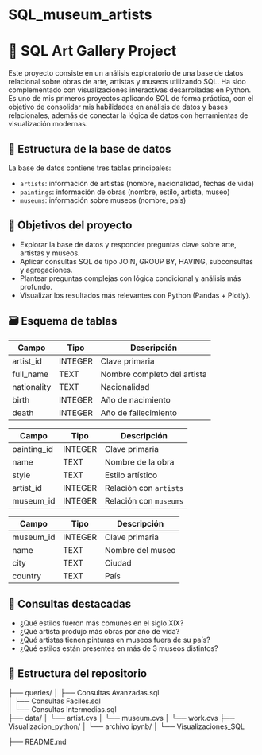 # SQL_museum_artists
# 🎨 SQL Art Gallery Project

Este proyecto consiste en un análisis exploratorio de una base de datos relacional sobre obras de arte, artistas y museos utilizando SQL. Ha sido complementado con visualizaciones interactivas desarrolladas en Python. Es uno de mis primeros proyectos aplicando SQL de forma práctica, con el objetivo de consolidar mis habilidades en análisis de datos y bases relacionales, además de conectar la lógica de datos con herramientas de visualización modernas.

## 📁 Estructura de la base de datos

La base de datos contiene tres tablas principales:
- `artists`: información de artistas (nombre, nacionalidad, fechas de vida)
- `paintings`: información de obras (nombre, estilo, artista, museo)
- `museums`: información sobre museos (nombre, país)

## 🎯 Objetivos del proyecto

- Explorar la base de datos y responder preguntas clave sobre arte, artistas y museos.
- Aplicar consultas SQL de tipo JOIN, GROUP BY, HAVING, subconsultas y agregaciones.
- Plantear preguntas complejas con lógica condicional y análisis más profundo.
- Visualizar los resultados más relevantes con Python (Pandas + Plotly).


## 🗃️ Esquema de tablas

| Campo       | Tipo    | Descripción                 |
| ----------- | ------- | --------------------------- |
| artist\_id  | INTEGER | Clave primaria              |
| full\_name  | TEXT    | Nombre completo del artista |
| nationality | TEXT    | Nacionalidad                |
| birth       | INTEGER | Año de nacimiento           |
| death       | INTEGER | Año de fallecimiento        |


| Campo        | Tipo    | Descripción            |
| ------------ | ------- | ---------------------- |
| painting\_id | INTEGER | Clave primaria         |
| name         | TEXT    | Nombre de la obra      |
| style        | TEXT    | Estilo artístico       |
| artist\_id   | INTEGER | Relación con `artists` |
| museum\_id   | INTEGER | Relación con `museums` |


| Campo      | Tipo    | Descripción      |
| ---------- | ------- | ---------------- |
| museum\_id | INTEGER | Clave primaria   |
| name       | TEXT    | Nombre del museo |
| city       | TEXT    | Ciudad           |
| country    | TEXT    | País             |


## 🧠 Consultas destacadas

- ¿Qué estilos fueron más comunes en el siglo XIX?
- ¿Qué artista produjo más obras por año de vida?
- ¿Qué artistas tienen pinturas en museos fuera de su país?
- ¿Qué estilos están presentes en más de 3 museos distintos?


## 📁 Estructura del repositorio
├── queries/
│   ├── Consultas Avanzadas.sql          
│   ├── Consultas Faciles.sql       
│   └── Consultas Intermedias.sql   
├── data/
│   └── artist.cvs 
│   └── museum.cvs
│   └── work.cvs 
├── Visualizacion_python/
│   └── archivo ipynb/ 
│     └── Visualizaciones_SQL 
 
├── README.md


